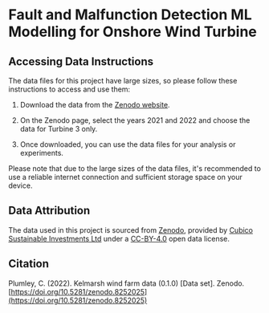# Fault and Malfunction Detection ML Modelling for Onshore Wind Turbine

## Accessing Data Instructions

The data files for this project have large sizes, so please follow these instructions to access and use them:

1. Download the data from the [Zenodo website](https://zenodo.org/records/8252025).

2. On the Zenodo page, select the years 2021 and 2022 and choose the data for Turbine 3 only.

3. Once downloaded, you can use the data files for your analysis or experiments.

Please note that due to the large sizes of the data files, it's recommended to use a reliable internet connection and sufficient storage space on your device.

## Data Attribution

The data used in this project is sourced from [Zenodo](https://zenodo.org/records/8252025), provided by [Cubico Sustainable Investments Ltd](https://www.cubicoinvest.com/) under a [CC-BY-4.0](https://creativecommons.org/licenses/by/4.0/legalcode) open data license.

## Citation

Plumley, C. (2022). Kelmarsh wind farm data (0.1.0) [Data set]. Zenodo. [https://doi.org/10.5281/zenodo.8252025](https://doi.org/10.5281/zenodo.8252025)

